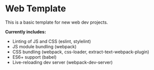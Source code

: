 # Web Template

This is a basic template for new web dev projects.

**Currently includes:**

- Linting of JS and CSS (eslint, stylelint)
- JS module bundling (webpack)
- CSS bundling (webpack, css-loader, extract-text-webpack-plugin)
- ES6+ support (babel)
- Live-reloading dev server (webpack-dev-server)

